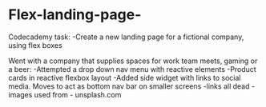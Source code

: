 # Flex-landing-page-

Codecademy task:
-Create a new landing page for a fictional company, using flex boxes

Went with a company that supplies spaces for work team meets, gaming or a beer:
 -Attempted a drop down nav menu with reactive elements
 -Product cards in reactive flexbox layout
 -Added side widget with links to social media. Moves to act as bottom nav bar on smaller screens
 -links all dead
 -images used from - unsplash.com
